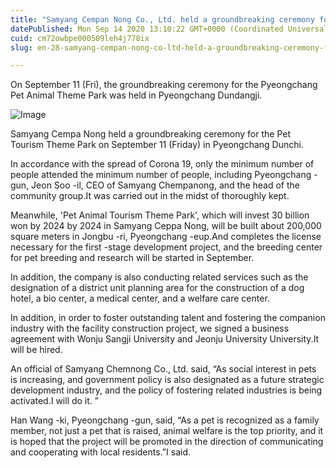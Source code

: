```yaml
---
title: "Samyang Cempan Nong Co., Ltd. held a groundbreaking ceremony for Pyeongchang Pet Tourism Theme Park"
datePublished: Mon Sep 14 2020 13:10:22 GMT+0000 (Coordinated Universal Time)
cuid: cm72owbpe000509leh4j778ix
slug: en-28-samyang-cempan-nong-co-ltd-held-a-groundbreaking-ceremony-for-pyeongchang-pet-tourism-theme-park

---
```



On September 11 (Fri), the groundbreaking ceremony for the Pyeongchang Pet Animal Theme Park was held in Pyeongchang Dundangji.

![Image](https://cdn.hashnode.com/res/hashnode/image/upload/v1739411834826/f1d28b27-d7fa-4549-8612-f5996a83d06c.jpeg)

Samyang Cempa Nong held a groundbreaking ceremony for the Pet Tourism Theme Park on September 11 (Friday) in Pyeongchang Dunchi.

In accordance with the spread of Corona 19, only the minimum number of people attended the minimum number of people, including Pyeongchang -gun, Jeon Soo -il, CEO of Samyang Chempanong, and the head of the community group.It was carried out in the midst of thoroughly kept.

Meanwhile, 'Pet Animal Tourism Theme Park', which will invest 30 billion won by 2024 by 2024 in Samyang Ceppa Nong, will be built about 200,000 square meters in Jongbu -ri, Pyeongchang -eup.And completes the license necessary for the first -stage development project, and the breeding center for pet breeding and research will be started in September.

In addition, the company is also conducting related services such as the designation of a district unit planning area for the construction of a dog hotel, a bio center, a medical center, and a welfare care center.

In addition, in order to foster outstanding talent and fostering the companion industry with the facility construction project, we signed a business agreement with Wonju Sangji University and Jeonju University University.It will be hired.

An official of Samyang Chemnong Co., Ltd. said, “As social interest in pets is increasing, and government policy is also designated as a future strategic development industry, and the policy of fostering related industries is being activated.I will do it. ”

Han Wang -ki, Pyeongchang -gun, said, “As a pet is recognized as a family member, not just a pet that is raised, animal welfare is the top priority, and it is hoped that the project will be promoted in the direction of communicating and cooperating with local residents.”I said.